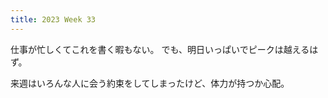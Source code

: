 ```yaml
---
title: 2023 Week 33
---
```


仕事が忙しくてこれを書く暇もない。
でも、明日いっぱいでピークは越えるはず。

来週はいろんな人に会う約束をしてしまったけど、体力が持つか心配。
